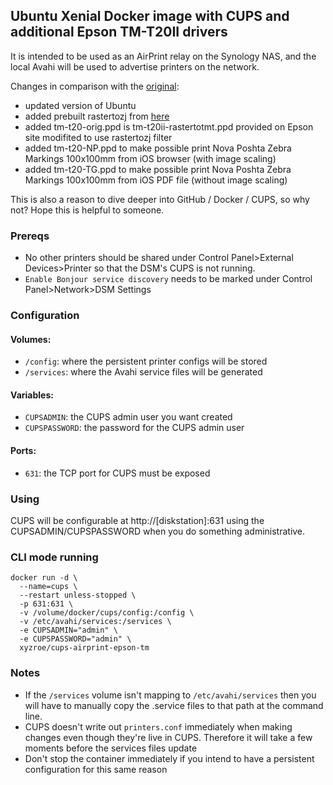 ## Ubuntu Xenial Docker image with CUPS and additional Epson TM-T20II drivers
It is intended to be used as an AirPrint relay on the Synology NAS, and the local Avahi will be used to advertise printers on the network.

Changes in comparison with the [original](https://github.com/quadportnick/docker-cups-airprint):
* updated version of Ubuntu
* added prebuilt rastertozj from [here](https://github.com/nemik/epson-tm-t20-cups)
* added tm-t20-orig.ppd is tm-t20ii-rastertotmt.ppd provided on Epson site modifited to use rastertozj filter
* added tm-t20-NP.ppd to make possible print Nova Poshta Zebra Markings 100x100mm from iOS browser (with image scaling)
* added tm-t20-TG.ppd to make possible print Nova Poshta Zebra Markings 100x100mm from iOS PDF file (without image scaling)

This is also a reason to dive deeper into GitHub / Docker / CUPS, so why not? Hope this is helpful to someone.

### Prereqs
* No other printers should be shared under Control Panel>External Devices>Printer so that the DSM's CUPS is not running.
* `Enable Bonjour service discovery` needs to be marked under Control Panel>Network>DSM Settings

### Configuration

#### Volumes:
* `/config`: where the persistent printer configs will be stored
* `/services`: where the Avahi service files will be generated

#### Variables:
* `CUPSADMIN`: the CUPS admin user you want created
* `CUPSPASSWORD`: the password for the CUPS admin user

#### Ports:
* `631`: the TCP port for CUPS must be exposed

### Using
CUPS will be configurable at http://[diskstation]:631 using the CUPSADMIN/CUPSPASSWORD when you do something administrative.

### CLI mode running
```
docker run -d \
  --name=cups \
  --restart unless-stopped \
  -p 631:631 \
  -v /volume/docker/cups/config:/config \
  -v /etc/avahi/services:/services \
  -e CUPSADMIN="admin" \
  -e CUPSPASSWORD="admin" \
  xyzroe/cups-airprint-epson-tm
```

### Notes
* If the `/services` volume isn't mapping to `/etc/avahi/services` then you will have to manually copy the .service files to that path at the command line.
* CUPS doesn't write out `printers.conf` immediately when making changes even though they're live in CUPS. Therefore it will take a few moments before the services files update
* Don't stop the container immediately if you intend to have a persistent configuration for this same reason
